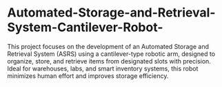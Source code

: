 # Automated-Storage-and-Retrieval-System-Cantilever-Robot-
This project focuses on the development of an Automated Storage and Retrieval System (ASRS) using a cantilever-type robotic arm, designed to organize, store, and retrieve items from designated slots with precision. Ideal for warehouses, labs, and smart inventory systems, this robot minimizes human effort and improves storage efficiency.
